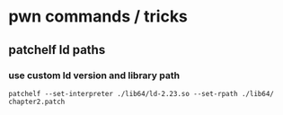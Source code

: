 # pwn commands / tricks

## patchelf ld paths
### use custom ld version and library path
```
patchelf --set-interpreter ./lib64/ld-2.23.so --set-rpath ./lib64/ chapter2.patch
```
